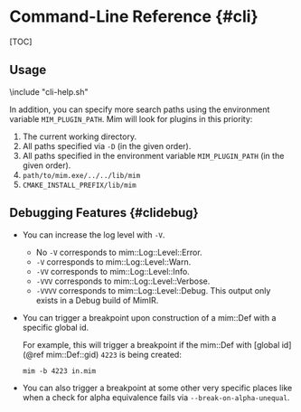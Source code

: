 # Command-Line Reference {#cli}

[TOC]

## Usage

\include "cli-help.sh"

In addition, you can specify more search paths using the environment variable `MIM_PLUGIN_PATH`.
Mim will look for plugins in this priority:

1. The current working directory.
2. All paths specified via `-D` (in the given order).
3. All paths specified in the environment variable `MIM_PLUGIN_PATH` (in the given order).
4. `path/to/mim.exe/../../lib/mim`
5. `CMAKE_INSTALL_PREFIX/lib/mim`

## Debugging Features {#clidebug}

- You can increase the log level with `-V`.
  - No `-V` corresponds to mim::Log::Level::Error.
  - `-V` corresponds to mim::Log::Level::Warn.
  - `-VV` corresponds to mim::Log::Level::Info.
  - `-VVV` corresponds to mim::Log::Level::Verbose.
  - `-VVVV` corresponds to mim::Log::Level::Debug. This output only exists in a Debug build of MimIR.
- You can trigger a breakpoint upon construction of a mim::Def with a specific global id.

  For example, this will trigger a breakpoint if the mim::Def with [global id](@ref mim::Def::gid) `4223` is being created:

  ```
  mim -b 4223 in.mim
  ```

- You can also trigger a breakpoint at some other very specific places like when a check for alpha equivalence fails via `--break-on-alpha-unequal`.
